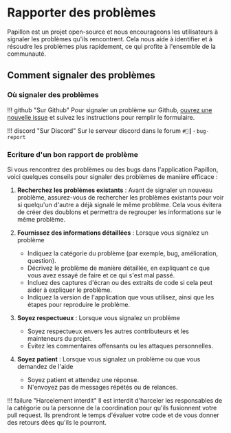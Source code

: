 # Rapporter des problèmes

Papillon est un projet open-source et nous encourageons les utilisateurs à signaler les problèmes qu'ils rencontrent. Cela nous aide à identifier et à résoudre les problèmes plus rapidement, ce qui profite à l'ensemble de la communauté.

## Comment signaler des problèmes

### Où signaler des problèmes

!!! github "Sur Github"
    Pour signaler un problème sur Github, [ouvrez une nouvelle issue](#) et suivez les instructions pour remplir le formulaire.

!!! discord "Sur Discord"
    Sur le serveur discord dans le forum `#🧪┃・bug-report`

### Ecriture d'un bon rapport de problème

Si vous rencontrez des problèmes ou des bugs dans l'application Papillon, voici quelques conseils pour signaler des problèmes de manière efficace :

1. **Recherchez les problèmes existants** : Avant de signaler un nouveau problème, assurez-vous de rechercher les problèmes existants pour voir si quelqu'un d'autre a déjà signalé le même problème. Cela vous évitera de créer des doublons et permettra de regrouper les informations sur le même problème.

2. **Fournissez des informations détaillées** : Lorsque vous signalez un problème
    - Indiquez la catégorie du problème (par exemple, bug, amélioration, question).
    - Décrivez le problème de manière détaillée, en expliquant ce que vous avez essayé de faire et ce qui s'est mal passé.
    - Incluez des captures d'écran ou des extraits de code si cela peut aider à expliquer le problème.
    - Indiquez la version de l'application que vous utilisez, ainsi que les étapes pour reproduire le problème.

3. **Soyez respectueux** : Lorsque vous signalez un problème
    - Soyez respectueux envers les autres contributeurs et les mainteneurs du projet.
    - Évitez les commentaires offensants ou les attaques personnelles.

4. **Soyez patient** : Lorsque vous signalez un problème ou que vous demandez de l'aide
    - Soyez patient et attendez une réponse.
    - N'envoyez pas de messages répétés ou de relances.

!!! failure "Harcelement interdit"
    Il est interdit d'harceler les responsables de la catégorie ou la personne de la coordination pour qu'ils fusionnent votre pull request. Ils prendront le temps d'évaluer votre code et de vous donner des retours dèes qu'ils le pourront.